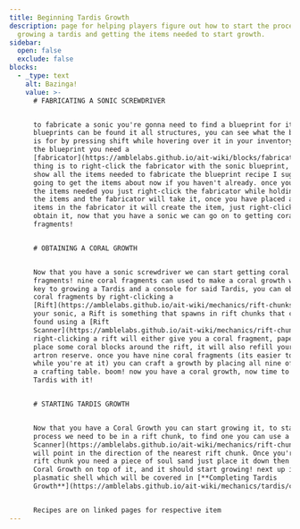 ```yaml
---
title: Beginning Tardis Growth
description: page for helping players figure out how to start the process of
  growing a tardis and getting the items needed to start growth.
sidebar:
  open: false
  exclude: false
blocks:
  - _type: text
    alt: Bazinga!
    value: >-
      # FABRICATING A SONIC SCREWDRIVER


      to fabricate a sonic you're gonna need to find a blueprint for it; these
      blueprints can be found it all structures, you can see what the blueprint
      is for by pressing shift while hovering over it in your inventory. to use
      the blueprint you need a
      [fabricator](https://amblelabs.github.io/ait-wiki/blocks/fabricator), next
      thing is to right-click the fabricator with the sonic blueprint, this will
      show all the items needed to fabricate the blueprint recipe I suggest
      going to get the items about now if you haven't already. once you have all
      the items needed you just right-click the fabricator while holding one of
      the items and the fabricator will take it, once you have placed all the
      items in the fabricator it will create the item, just right-click to
      obtain it, now that you have a sonic we can go on to getting coral
      fragments!


      # OBTAINING A CORAL GROWTH


      Now that you have a sonic screwdriver we can start getting coral
      fragments! nine coral fragments can used to make a coral growth which is
      key to growing a Tardis and a console for said Tardis, you can obtain
      coral fragments by right-clicking a
      [Rift](https://amblelabs.github.io/ait-wiki/mechanics/rift-chunks) with
      your sonic, a Rift is something that spawns in rift chunks that can be
      found using a [Rift
      Scanner](https://amblelabs.github.io/ait-wiki/mechanics/rift-chunks),
      right-clicking a rift will either give you a coral fragment, paper, or
      place some coral blocks around the rift, it will also refill your sonics
      artron reserve. once you have nine coral fragments (its easier to get 18
      while you're at it) you can craft a growth by placing all nine of them in
      a crafting table. boom! now you have a coral growth, now time to grow a
      Tardis with it!


      # STARTING TARDIS GROWTH


      Now that you have a Coral Growth you can start growing it, to start the
      process we need to be in a rift chunk, to find one you can use a [Rift
      Scanner](https://amblelabs.github.io/ait-wiki/mechanics/rift-chunks) it
      will point in the direction of the nearest rift chunk. Once you're in a
      rift chunk you need a piece of soul sand just place it down then place the
      Coral Growth on top of it, and it should start growing! next up is the
      plasmatic shell which will be covered in [**Completing Tardis
      Growth**](https://amblelabs.github.io/ait-wiki/mechanics/tardis/completing_tardis_growth)


      Recipes are on linked pages for respective item
---
```


